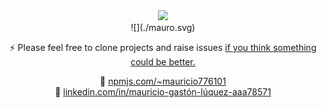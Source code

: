 <div align="center">
   <img
         src="https://github.com/user-attachments/assets/7b085a8a-3f51-4be3-b8c8-0d250d2e6e67"
        style="width: 750px !important;"
      />
</div>
<div align="center">
  ![](./mauro.svg)

⚡ Please feel free to clone projects and raise issues [if you think something could be better.](https://github.com/HX-mluquez)

🔗 [npmjs.com/~mauricio776101](https://npmjs.com/~mauricio776101)  
🔗 [linkedin.com/in/mauricio-gastón-lúquez-aaa78571](https://www.linkedin.com/in/mauricio-gast%C3%B3n-l%C3%BAquez-aaa78571)
</div>

